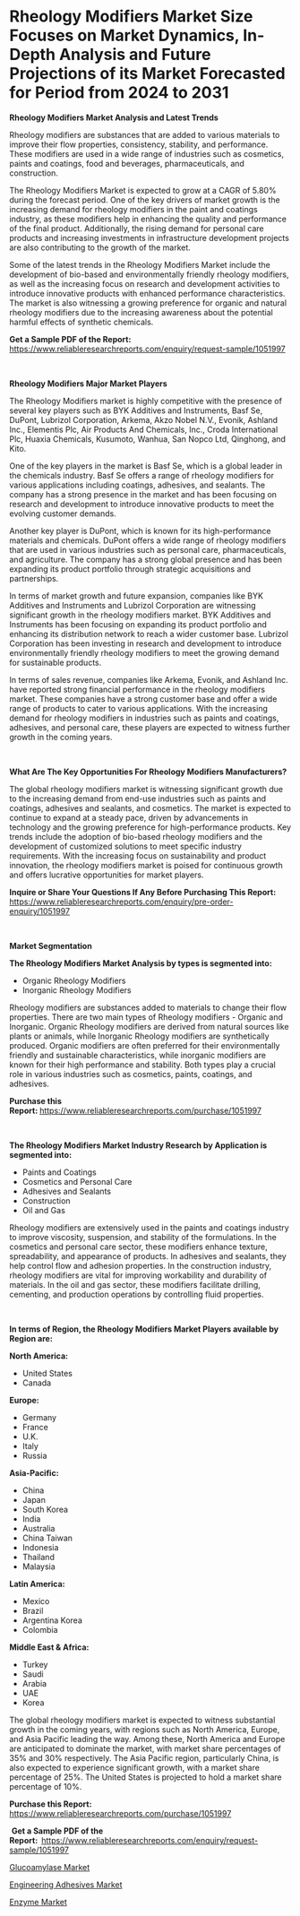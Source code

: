<p><h1>Rheology Modifiers Market Size Focuses on Market Dynamics, In-Depth Analysis and Future Projections of its Market Forecasted for Period from 2024 to 2031</h1></p><p><strong>Rheology Modifiers Market Analysis and Latest Trends</strong></p>
<p><p>Rheology modifiers are substances that are added to various materials to improve their flow properties, consistency, stability, and performance. These modifiers are used in a wide range of industries such as cosmetics, paints and coatings, food and beverages, pharmaceuticals, and construction.</p><p>The Rheology Modifiers Market is expected to grow at a CAGR of 5.80% during the forecast period. One of the key drivers of market growth is the increasing demand for rheology modifiers in the paint and coatings industry, as these modifiers help in enhancing the quality and performance of the final product. Additionally, the rising demand for personal care products and increasing investments in infrastructure development projects are also contributing to the growth of the market.</p><p>Some of the latest trends in the Rheology Modifiers Market include the development of bio-based and environmentally friendly rheology modifiers, as well as the increasing focus on research and development activities to introduce innovative products with enhanced performance characteristics. The market is also witnessing a growing preference for organic and natural rheology modifiers due to the increasing awareness about the potential harmful effects of synthetic chemicals.</p></p>
<p><strong>Get a Sample PDF of the Report:&nbsp;</strong> <a href="https://www.reliableresearchreports.com/enquiry/request-sample/1051997">https://www.reliableresearchreports.com/enquiry/request-sample/1051997</a></p>
<p>&nbsp;</p>
<p><strong>Rheology Modifiers Major Market Players</strong></p>
<p><p>The Rheology Modifiers market is highly competitive with the presence of several key players such as BYK Additives and Instruments, Basf Se, DuPont, Lubrizol Corporation, Arkema, Akzo Nobel N.V., Evonik, Ashland Inc., Elementis Plc, Air Products And Chemicals, Inc., Croda International Plc, Huaxia Chemicals, Kusumoto, Wanhua, San Nopco Ltd, Qinghong, and Kito.</p><p>One of the key players in the market is Basf Se, which is a global leader in the chemicals industry. Basf Se offers a range of rheology modifiers for various applications including coatings, adhesives, and sealants. The company has a strong presence in the market and has been focusing on research and development to introduce innovative products to meet the evolving customer demands.</p><p>Another key player is DuPont, which is known for its high-performance materials and chemicals. DuPont offers a wide range of rheology modifiers that are used in various industries such as personal care, pharmaceuticals, and agriculture. The company has a strong global presence and has been expanding its product portfolio through strategic acquisitions and partnerships.</p><p>In terms of market growth and future expansion, companies like BYK Additives and Instruments and Lubrizol Corporation are witnessing significant growth in the rheology modifiers market. BYK Additives and Instruments has been focusing on expanding its product portfolio and enhancing its distribution network to reach a wider customer base. Lubrizol Corporation has been investing in research and development to introduce environmentally friendly rheology modifiers to meet the growing demand for sustainable products.</p><p>In terms of sales revenue, companies like Arkema, Evonik, and Ashland Inc. have reported strong financial performance in the rheology modifiers market. These companies have a strong customer base and offer a wide range of products to cater to various applications. With the increasing demand for rheology modifiers in industries such as paints and coatings, adhesives, and personal care, these players are expected to witness further growth in the coming years.</p></p>
<p>&nbsp;</p>
<p><strong>What Are The Key Opportunities For Rheology Modifiers Manufacturers?</strong></p>
<p><p>The global rheology modifiers market is witnessing significant growth due to the increasing demand from end-use industries such as paints and coatings, adhesives and sealants, and cosmetics. The market is expected to continue to expand at a steady pace, driven by advancements in technology and the growing preference for high-performance products. Key trends include the adoption of bio-based rheology modifiers and the development of customized solutions to meet specific industry requirements. With the increasing focus on sustainability and product innovation, the rheology modifiers market is poised for continuous growth and offers lucrative opportunities for market players.</p></p>
<p><strong>Inquire or Share Your Questions If Any Before Purchasing This Report:</strong> <a href="https://www.reliableresearchreports.com/enquiry/pre-order-enquiry/1051997">https://www.reliableresearchreports.com/enquiry/pre-order-enquiry/1051997</a></p>
<p>&nbsp;</p>
<p><strong>Market Segmentation</strong></p>
<p><strong>The Rheology Modifiers Market Analysis by types is segmented into:</strong></p>
<p><ul><li>Organic Rheology Modifiers</li><li>Inorganic Rheology Modifiers</li></ul></p>
<p><p>Rheology modifiers are substances added to materials to change their flow properties. There are two main types of Rheology modifiers - Organic and Inorganic. Organic Rheology modifiers are derived from natural sources like plants or animals, while Inorganic Rheology modifiers are synthetically produced. Organic modifiers are often preferred for their environmentally friendly and sustainable characteristics, while inorganic modifiers are known for their high performance and stability. Both types play a crucial role in various industries such as cosmetics, paints, coatings, and adhesives.</p></p>
<p><strong>Purchase this Report:&nbsp;</strong><a href="https://www.reliableresearchreports.com/purchase/1051997">https://www.reliableresearchreports.com/purchase/1051997</a></p>
<p>&nbsp;</p>
<p><strong>The Rheology Modifiers Market Industry Research by Application is segmented into:</strong></p>
<p><ul><li>Paints and Coatings</li><li>Cosmetics and Personal Care</li><li>Adhesives and Sealants</li><li>Construction</li><li>Oil and Gas</li></ul></p>
<p><p>Rheology modifiers are extensively used in the paints and coatings industry to improve viscosity, suspension, and stability of the formulations. In the cosmetics and personal care sector, these modifiers enhance texture, spreadability, and appearance of products. In adhesives and sealants, they help control flow and adhesion properties. In the construction industry, rheology modifiers are vital for improving workability and durability of materials. In the oil and gas sector, these modifiers facilitate drilling, cementing, and production operations by controlling fluid properties.</p></p>
<p>&nbsp;</p>
<p><strong>In terms of Region, the Rheology Modifiers Market Players available by Region are:</strong></p>
<p>
    <p> <strong> North America: </strong>
        <ul>
            <li>United States</li>
            <li>Canada</li>
        </ul>
        </p> 
    <p> <strong> Europe: </strong>
        <ul>
            <li>Germany</li>
            <li>France</li>
            <li>U.K.</li>
            <li>Italy</li>
            <li>Russia</li>
        </ul>
        </p> 
    <p> <strong> Asia-Pacific: </strong>
        <ul>
            <li>China</li>
            <li>Japan</li>
            <li>South Korea</li>
            <li>India</li>
            <li>Australia</li>
            <li>China Taiwan</li>
            <li>Indonesia</li>
            <li>Thailand</li>
            <li>Malaysia</li>
        </ul>
        </p> 
    <p> <strong> Latin America: </strong>
        <ul>
            <li>Mexico</li>
            <li>Brazil</li>
            <li>Argentina Korea</li>
            <li>Colombia</li>
        </ul>
        </p> 
    <p> <strong> Middle East & Africa: </strong>
        <ul>
            <li>Turkey</li>
            <li>Saudi</li>
            <li>Arabia</li>
            <li>UAE</li>
            <li>Korea</li>
        </ul>
    </p>
    </p>
<p><p>The global rheology modifiers market is expected to witness substantial growth in the coming years, with regions such as North America, Europe, and Asia Pacific leading the way. Among these, North America and Europe are anticipated to dominate the market, with market share percentages of 35% and 30% respectively. The Asia Pacific region, particularly China, is also expected to experience significant growth, with a market share percentage of 25%. The United States is projected to hold a market share percentage of 10%.</p></p>
<p><strong>Purchase this Report: </strong><a href="https://www.reliableresearchreports.com/purchase/1051997">https://www.reliableresearchreports.com/purchase/1051997</a></p>
<p>&nbsp;<strong>Get a Sample PDF of the Report:&nbsp;&nbsp;</strong><a href="https://www.reliableresearchreports.com/enquiry/request-sample/1051997">https://www.reliableresearchreports.com/enquiry/request-sample/1051997</a></p>
<p><strong></strong></p>
<p><p><a href="https://github.com/myacatherineblakecaczo9vcsw/Market-Research-Report-List-1/blob/main/glucoamylase-market.md">Glucoamylase Market</a></p><p><a href="https://github.com/ashepherd82/Market-Research-Report-List-3/blob/main/engineering-adhesives-market.md">Engineering Adhesives Market</a></p><p><a href="https://github.com/irfadac/Market-Research-Report-List-2/blob/main/enzyme-market.md">Enzyme Market</a></p></p>
